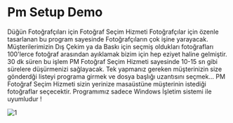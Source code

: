 # Pm Setup Demo
Düğün Fotoğrafçıları için Fotoğraf Seçim Hizmeti
Fotoğrafçılar için özenle tasarlanan bu program sayesinde Fotoğrafçıların çok işine yarayacak.
Müşterilerimizin Dış Çekim ya da Baskı için seçmiş oldukları fotoğrafları 100'lerce fotoğraf arasından ayıklamak bizim için hep eziyet haline gelmiştir. 30 dk süren bu işlem PM Fotoğraf Seçim Hizmeti sayesinde 10-15 sn gibi sürelere düşürmenizi sağlayacak. Tek yapmanız gereken müşterinizin size gönderdği listeyi programa girmek ve dosya başlığı uzantısını seçmek...
PM Fotoğraf Seçim Hizmeti sizin yerinize masaüstüne müşterinin istediği fotoğraflar seçecektir.
Programımız sadece Windows İşletim sistemi ile uyumludur !

![1](https://github.com/user-attachments/assets/868164d8-8e9b-4628-8821-3d78628fdf1c)
